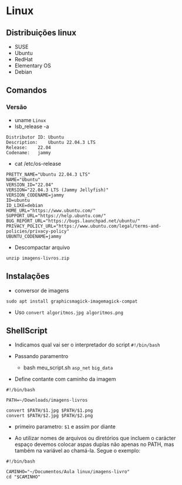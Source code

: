 # Linux

## Distribuições linux
- SUSE
- Ubuntu
- RedHat
- Elementary OS
- Debian

## Comandos

### Versão
- uname ```Linux```
- lsb_release -a 

```
Distributor ID:	Ubuntu
Description:	Ubuntu 22.04.3 LTS
Release:	22.04
Codename:	jammy
```

- cat /etc/os-release 
```
PRETTY_NAME="Ubuntu 22.04.3 LTS"
NAME="Ubuntu"
VERSION_ID="22.04"
VERSION="22.04.3 LTS (Jammy Jellyfish)"
VERSION_CODENAME=jammy
ID=ubuntu
ID_LIKE=debian
HOME_URL="https://www.ubuntu.com/"
SUPPORT_URL="https://help.ubuntu.com/"
BUG_REPORT_URL="https://bugs.launchpad.net/ubuntu/"
PRIVACY_POLICY_URL="https://www.ubuntu.com/legal/terms-and-policies/privacy-policy"
UBUNTU_CODENAME=jammy

```

- Descompactar arquivo
```
unzip imagens-livros.zip
```

## Instalações
- conversor de imagens
```
sudo apt install graphicsmagick-imagemagick-compat
```
- Uso
`convert algoritmos.jpg algoritmos.png`

## ShellScript

- Indicamos qual vai ser o interpretador do script
```#!/bin/bash```

- Passando paramentro
    - bash meu_script.sh `asp_net` `big_data`
- Define contante com caminho da imagem
```
#!/bin/bash

PATH=~/Downloads/imagens-livros

convert $PATH/$1.jpg $PATH/$1.png
convert $PATH/$2.jpg $PATH/$2.png
```
- primeiro parametro: `$1` e assim por diante


- Ao utilizar nomes de arquivos ou diretórios que incluem o carácter espaço devemos colocar aspas duplas não apenas no PATH, mas também na variável ao chamá-la. Segue o exemplo:

```
#!/bin/bash

CAMINHO="~/Documentos/Aula linux/imagens-livro"
cd "$CAMINHO"
```
